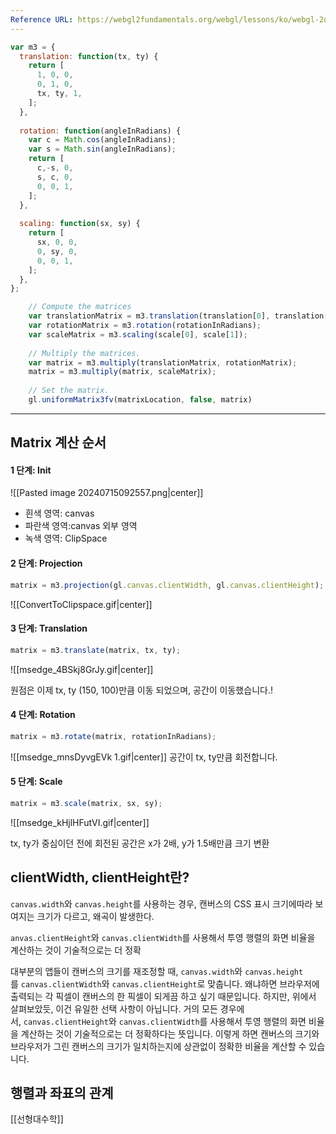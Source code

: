 ```yaml
---
Reference URL: https://webgl2fundamentals.org/webgl/lessons/ko/webgl-2d-matrices.html
---
```




```js title:'Transformation Function'
var m3 = {
  translation: function(tx, ty) {
    return [
      1, 0, 0,
      0, 1, 0,
      tx, ty, 1,
    ];
  },
 
  rotation: function(angleInRadians) {
    var c = Math.cos(angleInRadians);
    var s = Math.sin(angleInRadians);
    return [
      c,-s, 0,
      s, c, 0,
      0, 0, 1,
    ];
  },
 
  scaling: function(sx, sy) {
    return [
      sx, 0, 0,
      0, sy, 0,
      0, 0, 1,
    ];
  },
};
```

```js title:'Matrix Usecase'
    // Compute the matrices
    var translationMatrix = m3.translation(translation[0], translation[1]);
    var rotationMatrix = m3.rotation(rotationInRadians);
    var scaleMatrix = m3.scaling(scale[0], scale[1]);
 
    // Multiply the matrices.
    var matrix = m3.multiply(translationMatrix, rotationMatrix);
    matrix = m3.multiply(matrix, scaleMatrix);
 
    // Set the matrix.
    gl.uniformMatrix3fv(matrixLocation, false, matrix)
```


---


## Matrix 계산 순서

#### 1 단계: Init
![[Pasted image 20240715092557.png|center]]

- 흰색 영역: canvas
- 파란색 영역:canvas 외부 영역
- 녹색 영역: ClipSpace
 
#### 2 단계: Projection

```js
matrix = m3.projection(gl.canvas.clientWidth, gl.canvas.clientHeight);
```

![[ConvertToClipspace.gif|center]]

#### 3 단계: Translation

```js
matrix = m3.translate(matrix, tx, ty);
```
![[msedge_4BSkj8GrJy.gif|center]]

원점은 이제 tx, ty (150, 100)만큼 이동 되었으며, 공간이 이동했습니다.!

#### 4 단계: Rotation 

```js
matrix = m3.rotate(matrix, rotationInRadians);
```
![[msedge_mnsDyvgEVk 1.gif|center]]
공간이 tx, ty만큼 회전합니다.

#### 5 단계: Scale

```js
matrix = m3.scale(matrix, sx, sy);
```
![[msedge_kHjlHFutVI.gif|center]]

tx, ty가 중심이던 전에 회전된 공간은 x가 2배, y가 1.5배만큼 크기 변환



## clientWidth, clientHeight란?

`canvas.width`와 `canvas.height`를 사용하는 경우, 캔버스의 CSS 표시 크기에따라 보여지는 크기가 다르고, 왜곡이 발생한다. 

`anvas.clientHeight`와 `canvas.clientWidth`를 사용해서 투영 행렬의 화면 비율을 계산하는 것이 기술적으로는 더 정확

대부분의 앱들이 캔버스의 크기를 재조정할 때, `canvas.width`와 `canvas.height`를 `canvas.clientWidth`와 `canvas.clientHeight`로 맞춥니다. 왜냐하면 브라우저에 출력되는 각 픽셀이 캔버스의 한 픽셀이 되게끔 하고 싶기 때문입니다. 하지만, 위에서 살펴보았듯, 이건 유일한 선택 사항이 아닙니다. 거의 모든 경우에서, `canvas.clientHeight`와 `canvas.clientWidth`를 사용해서 투영 행렬의 화면 비율을 계산하는 것이 기술적으로는 더 정확하다는 뜻입니다. 이렇게 하면 캔버스의 크기와 브라우저가 그린 캔버스의 크기가 일치하는지에 상관없이 정확한 비율을 계산할 수 있습니다.


## 행렬과 좌표의 관계 

[[선형대수학]]
